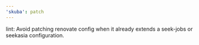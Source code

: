 ```yaml
---
'skuba': patch
---
```


lint: Avoid patching renovate config when it already extends a seek-jobs or seekasia configuration.
